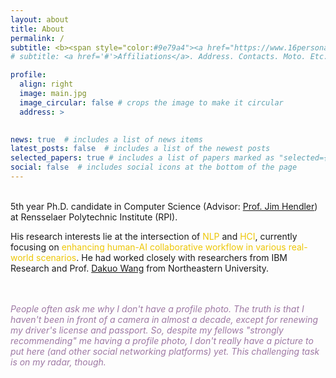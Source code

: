 ```yaml
---
layout: about
title: About
permalink: /
subtitle: <b><span style="color:#9e79a4"><a href="https://www.16personalities.com/intj-personality">INTJ</a></span> <br> I sometimes write codes. </b>
# subtitle: <a href='#'>Affiliations</a>. Address. Contacts. Moto. Etc.

profile:
  align: right
  image: main.jpg
  image_circular: false # crops the image to make it circular
  address: >
    

news: true  # includes a list of news items
latest_posts: false  # includes a list of the newest posts
selected_papers: true # includes a list of papers marked as "selected={true}"
social: false  # includes social icons at the bottom of the page
---
```


\
5th year Ph.D. candidate in Computer Science (Advisor: [Prof. Jim Hendler](https://en.wikipedia.org/wiki/James_Hendler)) at Rensselaer Polytechnic Institute (RPI).

His research interests lie at the intersection of <span style="color:#edc707">NLP</span> and <span style="color:#edc707">HCI</span>, currently focusing on <span style="color:#edc707">enhancing human-AI collaborative workflow in various real-world scenarios</span>. He had worked closely with researchers from IBM Research and Prof. [Dakuo Wang](https://www.dakuowang.com/) from Northeastern University.


\
\
<i><span style="color:#9e79a4">People often ask me why I don't have a profile photo. The truth is that I haven't been in front of a camera in almost a decade, except for renewing my driver's license and passport. 
So, despite my fellows "strongly recommending" me having a profile photo, I don't really have a picture to put here (and other social networking platforms) yet. This challenging task is on my radar, though.  </span></i>



<!-- Write your biography here. Tell the world about yourself. Link to your favorite [subreddit](http://reddit.com). You can put a picture in, too. The code is already in, just name your picture `prof_pic.jpg` and put it in the `img/` folder.

Put your address / P.O. box / other info right below your picture. You can also disable any of these elements by editing `profile` property of the YAML header of your `_pages/about.md`. Edit `_bibliography/papers.bib` and Jekyll will render your [publications page](/al-folio/publications/) automatically.

Link to your social media connections, too. This theme is set up to use [Font Awesome icons](http://fortawesome.github.io/Font-Awesome/) and [Academicons](https://jpswalsh.github.io/academicons/), like the ones below. Add your Facebook, Twitter, LinkedIn, Google Scholar, or just disable all of them. -->
